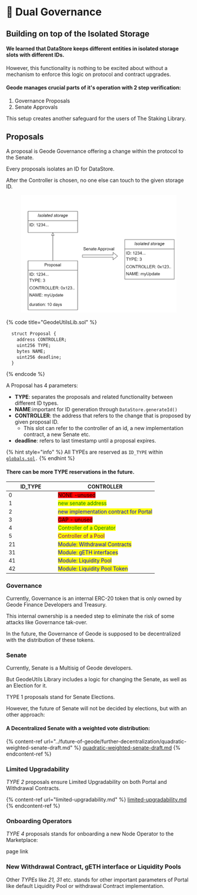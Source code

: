 # 🤝 Dual Governance

## Building on top of the Isolated Storage

#### We learned that DataStore keeps different entities in isolated storage slots with different IDs.&#x20;

However, this functionality is nothing to be excited about without a mechanism to enforce this logic on protocol and contract upgrades.

#### Geode manages crucial parts of it's operation with 2 step verification:

1. Governance Proposals
2. Senate Approvals

This setup creates another safeguard for the users of The Staking Library.

## Proposals

A proposal is Geode Governance offering a change within the protocol to the Senate.&#x20;

Every proposals isolates an ID for DataStore.

After the Controller is chosen, no one else can touch to the given storage ID.

<figure><img src="../../.gitbook/assets/proposal.png" alt=""><figcaption></figcaption></figure>

{% code title="GeodeUtilsLib.sol" %}
```solidity
  struct Proposal {
    address CONTROLLER;
    uint256 TYPE;
    bytes NAME;
    uint256 deadline;
  }
```
{% endcode %}

A Proposal has 4 parameters:

* **TYPE**: separates the proposals and related functionality between different ID types.
* **NAME**:important for ID generation through `DataStore.generateId()`
* **CONTROLLER**: the address that refers to the change that is proposed by given proposal ID.&#x20;
  * &#x20;This slot can refer to the controller of an id, a new implementation contract, a new Senate etc.
* **deadline**: refers to last timestamp until a proposal expires.

{% hint style="info" %}
All TYPEs are reserved as `ID_TYPE` within  [`globals.sol`](../../developers/live-contracts/ethereum-v2/portal.sol/globals.sol.md)`.`
{% endhint %}

#### **There can be more TYPE reservations in the future.**

<table><thead><tr><th width="120">ID_TYPE</th><th>CONTROLLER</th></tr></thead><tbody><tr><td>0</td><td><mark style="background-color:red;">NONE -unused</mark></td></tr><tr><td>1</td><td><mark style="color:green;">new senate address</mark></td></tr><tr><td>2</td><td><mark style="color:blue;">new implementation contract for Portal</mark></td></tr><tr><td>3</td><td><mark style="background-color:red;">GAP - unused</mark></td></tr><tr><td>4</td><td><mark style="color:green;">Controller of a Operator</mark></td></tr><tr><td>5</td><td><mark style="color:purple;">Controller of a Pool</mark></td></tr><tr><td>21</td><td><mark style="color:blue;">Module: Withdrawal Contracts</mark></td></tr><tr><td>31</td><td><mark style="color:blue;">Module: gETH interfaces</mark></td></tr><tr><td>41</td><td><mark style="color:blue;">Module: Liquidity Pool</mark></td></tr><tr><td>42</td><td><mark style="color:blue;">Module: Liquidity Pool Token</mark></td></tr></tbody></table>

### Governance

Currently, Governance is an internal ERC-20 token that is only owned by Geode Finance Developers and Treasury.

This internal ownership is a needed step to eliminate the risk of some attacks like Governance tak-over.

In the future, the Governance of Geode is supposed to be decentralized with the distribution of these tokens.

### Senate

Currently, Senate is a Multisig of Geode developers.&#x20;

But GeodeUtils Library includes a logic for changing the Senate, as well as an Election for it.

TYPE 1 proposals stand for Senate Elections.

However, the future of Senate will not be decided by elections, but with an other approach:

#### A Decentralized Senate with a weighted vote distribution:

{% content-ref url="../future-of-geode/further-decentralization/quadratic-weighted-senate-draft.md" %}
[quadratic-weighted-senate-draft.md](../future-of-geode/further-decentralization/quadratic-weighted-senate-draft.md)
{% endcontent-ref %}

### Limited Upgradability

_TYPE 2_ proposals ensure Limited Upgradability on both Portal and Withdrawal Contracts.

{% content-ref url="limited-upgradability.md" %}
[limited-upgradability.md](limited-upgradability.md)
{% endcontent-ref %}

### Onboarding Operators

_TYPE 4_ proposals stands for onboarding a new Node Operator to the Marketplace:

page link

### New Withdrawal Contract, gETH interface or Liquidity Pools

Other _TYPEs_ like _21, 31_ etc. stands for other important parameters of Portal like default Liquidity Pool or withdrawal Contract implementation.
